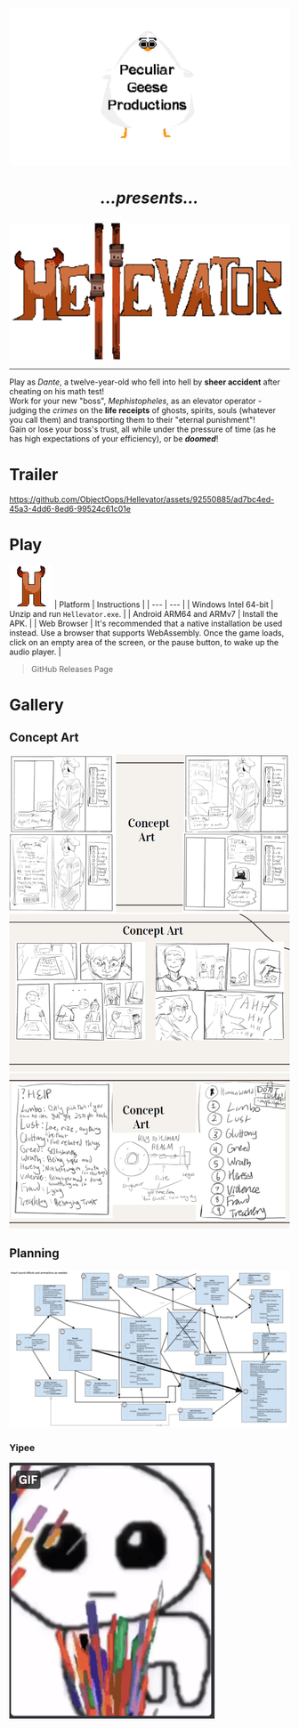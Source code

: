 ![Peculiar Geese Productions](assets/Goose.png)

# *<p align="center">...presents...</p>*

![Hellevator](assets/gamelogo.png)

___

Play as *Dante*, a twelve-year-old who fell into hell by **sheer accident** after cheating on his math test!  
Work for your new "boss", *Mephistopheles*, as an elevator operator - judging the *crimes* on the **life receipts** of ghosts, spirits, souls (whatever you call them) and transporting them to their "eternal punishment"!  
Gain or lose your boss's trust, all while under the pressure of time (as he has high expectations of your efficiency), or be ***doomed***!

# Trailer

https://github.com/ObjectOops/Hellevator/assets/92550885/ad7bc4ed-45a3-4dd6-8ed6-99524c61c01e

# Play
![Icon.](assets/Icon.png)
| Platform | Instructions |
| --- | --- |
| Windows Intel 64-bit | Unzip and run `Hellevator.exe`. |
| Android ARM64 and ARMv7 | Install the APK. |
| Web Browser | It's recommended that a native installation be used instead. Use a browser that supports WebAssembly. Once the game loads, click on an empty area of the screen, or the pause button, to wake up the audio player. |
> GitHub Releases Page

# Gallery
## Concept Art
![Concept art #1.](assets/ca1.png)
![Concept art #2.](assets/ca2.png)
![Concept art #3.](assets/ca3.png)
## Planning
![Diagram.](assets/Hellevator%20Process%20Diagram%20Updated.png)
### Yipee
![Yipee.](assets/yipee.png)

